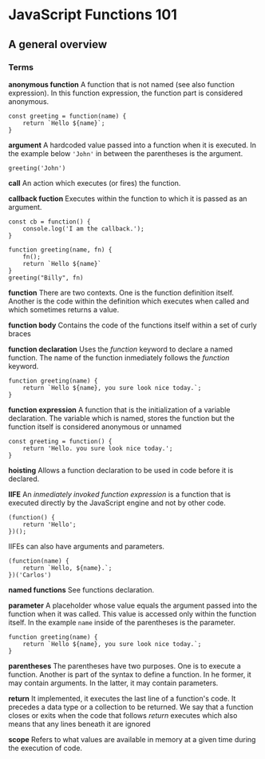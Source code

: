 # JavaScript Functions 101
## A general overview

### Terms

**anonymous function**
A function that is not named (see also function expression).
In this function expression, the function part is considered anonymous.
```
const greeting = function(name) {
    return `Hello ${name}`;
}
```

**argument**
A hardcoded value passed into a function when it is executed.
In the example below `'John'` in between the parentheses is the argument.
```
greeting('John')
```

**call**
An action which executes (or fires) the function.

**callback fuction**
Executes within the function to which it is passed as an argument.
```
const cb = function() {
    console.log('I am the callback.');
}

function greeting(name, fn) {
    fn();
    return `Hello ${name}`
}
greeting("Billy", fn)
```

**function**
There are two contexts. One is the function definition itself. Another is the code within the definition which executes when called and which sometimes returns a value.

**function body**
Contains the code of the functions itself within a set of curly braces

**function declaration**
Uses the _function_ keyword to declare a named function. The name of the function inmediately follows the _function_ keyword.
```
function greeting(name) {
    return `Hello ${name}, you sure look nice today.`;
}
```

**function expression**
A function that is the initialization of a variable declaration. The variable which is named, stores the function but the function itself is considered anonymous or unnamed
```
const greeting = function() {
    return 'Hello. you sure look nice today.';
}
```


**hoisting**
Allows a function declaration to be used in code before it is declared.

**IIFE**
An _inmediately invoked function expression_ is a function that is executed directly by the JavaScript engine and not by other code.
```
(function() {
    return 'Hello';
})();
```
IIFEs can also have arguments and parameters.
```
(function(name) {
    return `Hello, ${name}.`;
})('Carlos')
```

**named functions**
See functions declaration.

**parameter**
A placeholder whose value equals the argument passed into the function when it was called. This value is accessed only within the function itself.
In the example `name` inside of the parentheses is the parameter.
```
function greeting(name) {
    return `Hello ${name}, you sure look nice today.`;
}
```

**parentheses**
The parentheses have two purposes. One is to execute a function. Another is part of the syntax to define a function. In he former, it may contain arguments. In the latter, it may contain parameters.

**return**
It implemented, it executes the last line of a function's code. It precedes a data type or a collection to be returned. We say that a function closes or exits when the code that follows _return_ executes which also means that any lines beneath it are ignored

**scope**
Refers to what values are available in memory at a given time during the execution of code.